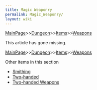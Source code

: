 ```yaml
---
title: Magic Weaponry
permalink: Magic_Weaponry/
layout: wiki
---
```


[MainPage](/keeperrl_wiki/ "wikilink")>>[Dungeon](/keeperrl_wiki/Dungeon "wikilink")>>[Items](/keeperrl_wiki/Items "wikilink")>>[Weapons](/keeperrl_wiki/Weapons "wikilink")

This article has gone missing.

[MainPage](/keeperrl_wiki/ "wikilink")>>[Dungeon](/keeperrl_wiki/Dungeon "wikilink")>>[Items](/keeperrl_wiki/Items "wikilink")>>[Weapons](/keeperrl_wiki/Weapons "wikilink")

Other items in this section
-    [Smithing](/keeperrl_wiki/Smithing "wikilink")
-    [Two-handed](/keeperrl_wiki/Two-handed "wikilink")
-    [Two-handed Weapons](/keeperrl_wiki/Two-handed_Weapons "wikilink")

